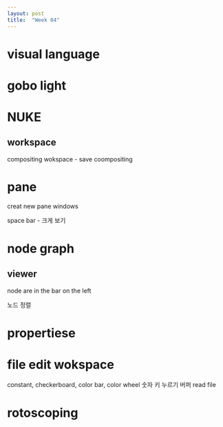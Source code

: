```yaml
---
layout: post
title:  "Week 04"
---
```


# visual language

# gobo light

# NUKE
## workspace
compositing
wokspace - save coompositing

# pane
creat new pane
windows

space bar - 크게 보기

# node graph
## viewer

node are in the bar on the left

노드 정렬

# propertiese

# file edit wokspace 
constant, checkerboard, color bar, color wheel 
숫자 키 누르기
버퍼
read file
# rotoscoping
